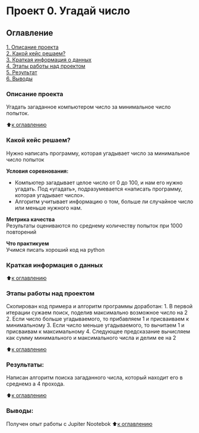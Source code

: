 # Проект 0. Угадай число

## Оглавление  
[1. Описание проекта](#Описание-проекта)  
[2. Какой кейс решаем?](#Какой-кейс-решаем)  
[3. Краткая информация о данных](#Краткая-информация-о-данных)  
[4. Этапы работы над проектом](#Этапы-работы-над-проектом)  
[5. Результат](#Результат)    
[6. Выводы](#Выводы) 

### Описание проекта    
Угадать загаданное компьютером число за минимальное число попыток.

:arrow_up:[к оглавлению](_)


### Какой кейс решаем?    
Нужно написать программу, которая угадывает число за минимальное число попыток

**Условия соревнования:**  
- Компьютер загадывает целое число от 0 до 100, и нам его нужно угадать. Под «угадать», подразумевается «написать программу, которая угадывает число».
- Алгоритм учитывает информацию о том, больше ли случайное число или меньше нужного нам.

**Метрика качества**     
Результаты оцениваются по среднему количеству попыток при 1000 повторений

**Что практикуем**     
Учимся писать хороший код на python


### Краткая информация о данных

  
:arrow_up:[к оглавлению](#Оглавление)


### Этапы работы над проектом  
Скопирован код примера и алгоритм программы доработан:
    1. В первой итерации сужаем поиск, поделив максимально возможное число на 2
    2. Если число больше угадываемого, то прибавляем 1 и присваиваем к минимальному
    3. Если число меньше угадываемого, то вычитаем 1 и присваивам к максимальному
    4. Следующее предсказание вычисляем как сумму минимального и максимального числа и делим ее на 2

:arrow_up:[к оглавлению](#Оглавление)


### Результаты:  
Написан алгоритм поиска загаданного числа, который находит его в среднемз а 4 прохода.


:arrow_up:[к оглавлению](#Оглавление)


### Выводы:  
Получен опыт работы с Jupiter Nootebok
:arrow_up:[к оглавлению](#Оглавление)
